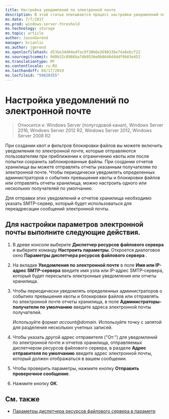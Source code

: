 ```yaml
---
title: Настройка уведомлений по электронной почте
description: В этой статье описывается процесс настройки уведомлений по электронной почте
ms.date: 7/7/2017
ms.prod: windows-server-threshold
ms.technology: storage
ms.topic: article
author: JasonGerend
manager: brianlic
ms.author: jgerend
ms.openlocfilehash: d53be34d04edfac9f30b6e269833be74a6ebcf22
ms.sourcegitcommit: 0d0b32c8986ba7db9536e0b8648d4ddf9b03e452
ms.translationtype: MT
ms.contentlocale: ru-RU
ms.lasthandoff: 04/17/2019
ms.locfileid: "59820355"
---
```

# <a name="configure-e-mail-notifications"></a>Настройка уведомлений по электронной почте

> Относится к: Windows Server (полугодовой канал), Windows Server 2016, Windows Server 2012 R2, Windows Server 2012, Windows Server 2008 R2

При создании квот и фильтров блокировки файлов вы можете включить уведомления по электронной почте, которые отправляются пользователям при приближении к ограничению квоты или после попытки сохранить заблокированные файлы. При создании отчетов хранилища вы можете отправлять отчеты указанным получателям по электронной почте. Чтобы периодически уведомлять определенных администраторов о событиях превышения квоты и блокировки файлов или отправлять отчеты хранилища, можно настроить одного или нескольких получателей по умолчанию.

Для отправки этих уведомлений и отчетов хранилища необходимо указать SMTP-сервер, который будет использоваться для переадресации сообщений электронной почты.

## <a name="to-configure-e-mail-options"></a>Для настройки параметров электронной почты выполните следующие действия.

1.  В древе консоли выберите **Диспетчер ресурсов файлового сервера** и выберите команду **Настроить параметры**. Откроется диалоговое окно **Параметры диспетчера ресурсов файлового сервера** .

2.  На вкладке **Уведомления по электронной почте** в поле **Имя или IP-адрес SMTP-сервера** введите имя узла или IP-адрес SMTP-сервера, который будет пересылать электронные уведомления или отчеты хранилища.

3.  Чтобы периодически уведомлять определенных администраторов о событиях превышения квоты и блокировки файлов или отправлять по электронной почте отчеты хранилища, в поле **Администраторы-получатели по умолчанию** введите адреса электронной почты получателей.

    Используйте формат *account@domain*. Используйте точку с запятой для разделения нескольких учетных записей.

4.  Чтобы указать другой адрес отправителя ("От:") для уведомлений по электронной почте и отчетов хранилища, отправляемых диспетчером ресурсов файлового сервера, в разделе **Адрес отправителя по умолчанию** введите адрес электронной почты, который должен отображаться в вашем сообщении.

5.  Чтобы проверить параметры, нажмите кнопку **Отправить проверочное сообщение**.

6.  Нажмите кнопку **ОК**.


## <a name="see-also"></a>См. также

-   [Параметры диспетчера ресурсов файлового сервера в параметр](setting-file-server-resource-manager-options.md)